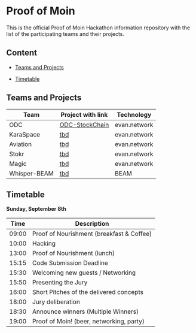 # Proof of Moin
This is the official Proof of Moin Hackathon information repository with the list of the participating teams and their projects.

## Content
* [Teams and Projects](##Teams-and-Projects)
  
* [Timetable](##Timetable)


## Teams and Projects
| Team         | Project with link                                               | Technology   |
| ------------ | --------------------------------------------------------------- | ------------ |
| ODC          | [ODC-StockChain](https://github.com/proofofmoin/ODC-StockChain) | evan.network |
| KaraSpace    | [tbd](#)                                                        | evan.network |
| Aviation     | [tbd](#)                                                        | evan.network |
| Stokr        | [tbd](#)                                                        | evan.network |
| Magic        | [tbd](#)                                                        | evan.network |
| Whisper-BEAM | [tbd](#)                                                        | BEAM         |




## Timetable
**Sunday, September 8th**

| Time  | Description                               |
| ----- | ----------------------------------------- |
| 09:00 | Proof of Nourishment (breakfast & Coffee) |
| 10:00 | Hacking                                   |
| 13:00 | Proof of Nourishment (lunch)              |
| 15:15 | Code Submission Deadline                  |
| 15:30 | Welcoming new guests / Networking         |
| 15:50 | Presenting the Jury                       |
| 16:00 | Short Pitches of the delivered concepts   |
| 18:00 | Jury deliberation                         |
| 18:30 | Announce winners (Multiple Winners)       |
| 19:00 | Proof of Moin! (beer, networking, party)  |